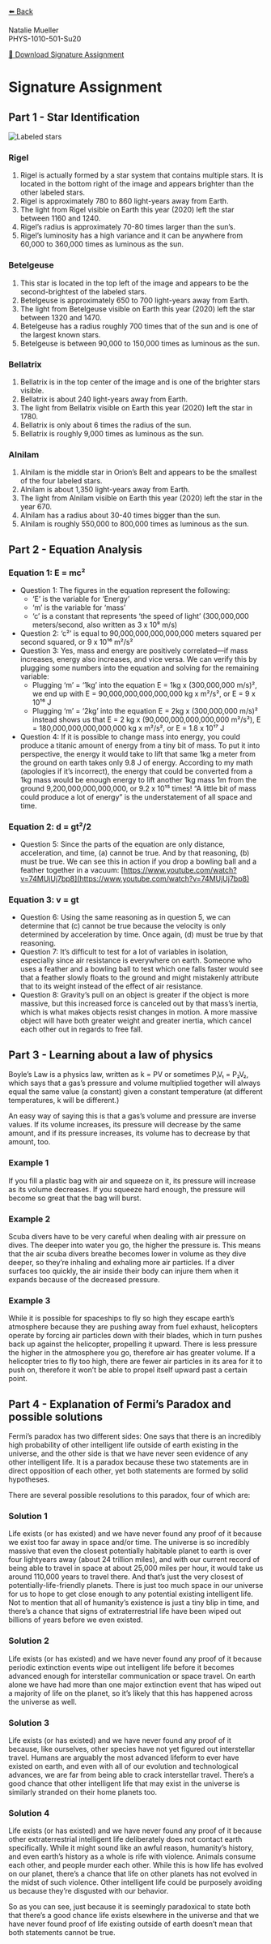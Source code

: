 [⬅️ Back](/)

Natalie Mueller  
PHYS-1010-501-Su20

[🔗 Download Signature Assignment](signature.pdf)

# Signature Assignment

## Part 1 - Star Identification

![Labeled stars](/images/labeledstars.png)

### Rigel
1. Rigel is actually formed by a star system that contains multiple stars. It is located in the bottom right of the image and appears brighter than the other labeled stars.
2. Rigel is approximately 780 to 860 light-years away from Earth.
3. The light from Rigel visible on Earth this year (2020) left the star between 1160 and 1240.
4. Rigel’s radius is approximately 70-80 times larger than the sun’s.
5. Rigel’s luminosity has a high variance and it can be anywhere from 60,000 to 360,000 times as luminous as the sun.

### Betelgeuse
1. This star is located in the top left of the image and appears to be the second-brightest of the labeled stars.
2. Betelgeuse is approximately 650 to 700 light-years away from Earth.
3. The light from Betelgeuse visible on Earth this year (2020) left the star between 1320 and 1470.
4. Betelgeuse has a radius roughly 700 times that of the sun and is one of the largest known stars.
5. Betelgeuse is between 90,000 to 150,000 times as luminous as the sun.

### Bellatrix
1. Bellatrix is in the top center of the image and is one of the brighter stars visible.
2. Bellatrix is about 240 light-years away from Earth.
3. The light from Bellatrix visible on Earth this year (2020) left the star in 1780.
4. Bellatrix is only about 6 times the radius of the sun.
5. Bellatrix is roughly 9,000 times as luminous as the sun.

### Alnilam
1. Alnilam is the middle star in Orion’s Belt and appears to be the smallest of the four labeled stars.
2. Alnilam is about 1,350 light-years away from Earth.
3. The light from Alnilam visible on Earth this year (2020) left the star in the year 670.
4. Alnilam has a radius about 30-40 times bigger than the sun.
5. Alnilam is roughly 550,000 to 800,000 times as luminous as the sun.

## Part 2 - Equation Analysis

### Equation 1: E = mc²
- Question 1: The figures in the equation represent the following:
  * ‘E’ is the variable for ‘Energy’
  * ‘m’ is the variable for ‘mass’
  * ‘c’ is a constant that represents ‘the speed of light’ (300,000,000 meters/second, also written as 3 x 10⁸ m/s)
- Question 2: ‘c²’ is equal to 90,000,000,000,000,000 meters squared per second squared, or 9 x 10¹⁶ m²/s²
- Question 3: Yes, mass and energy are positively correlated—if mass increases, energy also increases, and vice versa. We can verify this by plugging some numbers into the equation and solving for the remaining variable:
  * Plugging ‘m’ = ‘1kg’ into the equation E = 1kg x (300,000,000 m/s)², we end up with E = 90,000,000,000,000,000 kg x m²/s², or E = 9 x 10¹⁶ J
  * Plugging ‘m’ = ‘2kg’ into the equation E = 2kg x (300,000,000 m/s)² instead shows us that E = 2 kg x (90,000,000,000,000,000  m²/s²), E = 180,000,000,000,000,000 kg x m²/s², or E = 1.8 x 10¹⁷ J
- Question 4: If it is possible to change mass into energy, you could produce a titanic amount of energy from a tiny bit of mass. To put it into perspective, the energy it would take to lift that same 1kg a meter from the ground on earth takes only 9.8 J of energy. According to my math (apologies if it’s incorrect), the energy that could be converted from a 1kg mass would be enough energy to lift another 1kg mass 1m from the ground 9,200,000,000,000,000, or 9.2 x 10¹⁵ times! “A little bit of mass could produce a lot of energy” is the understatement of all space and time.

### Equation 2: d = gt²/2
- Question 5: Since the parts of the equation are only distance, acceleration, and time, (a) cannot be true. And by that reasoning, (b) must be true. We can see this in action if you drop a bowling ball and a feather together in a vacuum: [https://www.youtube.com/watch?v=74MUjUj7bp8](https://www.youtube.com/watch?v=74MUjUj7bp8)

### Equation 3: v = gt
- Question 6: Using the same reasoning as in question 5, we can determine that (c) cannot be true because the velocity is only determined by acceleration by time. Once again, (d) must be true by that reasoning.
- Question 7: It’s difficult to test for a lot of variables in isolation, especially since air resistance is everywhere on earth. Someone who uses a feather and a bowling ball to test which one falls faster would see that a feather slowly floats to the ground and might mistakenly attribute that to its weight instead of the effect of air resistance.
- Question 8: Gravity’s pull on an object is greater if the object is more massive, but this increased force is canceled out by that mass’s inertia, which is what makes objects resist changes in motion. A more massive object will have both greater weight and greater inertia, which cancel each other out in regards to free fall.

## Part 3 - Learning about a law of physics
Boyle’s Law is a physics law, written as k = PV or sometimes P₁V₁ = P₂V₂, which says that a gas’s pressure and volume multiplied together will always equal the same value (a constant) given a constant temperature (at different temperatures, k will be different.)

An easy way of saying this is that a gas’s volume and pressure are inverse values. If its volume increases, its pressure will decrease by the same amount, and if its pressure increases, its volume has to decrease by that amount, too.

### Example 1
If you fill a plastic bag with air and squeeze on it, its pressure will increase as its volume decreases. If you squeeze hard enough, the pressure will become so great that the bag will burst.

### Example 2
Scuba divers have to be very careful when dealing with air pressure on dives. The deeper into water you go, the higher the pressure is. This means that the air scuba divers breathe becomes lower in volume as they dive deeper, so they’re inhaling and exhaling more air particles. If a diver surfaces too quickly, the air inside their body can injure them when it expands because of the decreased pressure.

### Example 3
While it is possible for spaceships to fly so high they escape earth’s atmosphere because they are pushing away from fuel exhaust, helicopters operate by forcing air particles down with their blades, which in turn pushes back up against the helicopter, propelling it upward. There is less pressure the higher in the atmosphere you go, therefore air has greater volume. If a helicopter tries to fly too high, there are fewer air particles in its area for it to push on, therefore it won’t be able to propel itself upward past a certain point.

## Part 4 - Explanation of Fermi’s Paradox and possible solutions
Fermi’s paradox has two different sides: One says that there is an incredibly high probability of other intelligent life outside of earth existing in the universe, and the other side is that we have never seen evidence of any other intelligent life. It is a paradox because these two statements are in direct opposition of each other, yet both statements are formed by solid hypotheses.

There are several possible resolutions to this paradox, four of which are:

### Solution 1
Life exists (or has existed) and we have never found any proof of it because we exist too far away in space and/or time. The universe is so incredibly massive that even the closest potentially habitable planet to earth is over four lightyears away (about 24 trillion miles), and with our current record of being able to travel in space at about 25,000 miles per hour, it would take us around 110,000 years to travel there. And that’s just the very closest of potentially-life-friendly planets. There is just too much space in our universe for us to hope to get close enough to any potential existing intelligent life. Not to mention that all of humanity’s existence is just a tiny blip in time, and there’s a chance that signs of extraterrestrial life have been wiped out billions of years before we even existed.

### Solution 2
Life exists (or has existed) and we have never found any proof of it because periodic extinction events wipe out intelligent life before it becomes advanced enough for interstellar communication or space travel. On earth alone we have had more than one major extinction event that has wiped out a majority of life on the planet, so it’s likely that this has happened across the universe as well.

### Solution 3
Life exists (or has existed) and we have never found any proof of it because, like ourselves, other species have not yet figured out interstellar travel. Humans are arguably the most advanced lifeform to ever have existed on earth, and even with all of our evolution and technological advances, we are far from being able to crack interstellar travel. There’s a good chance that other intelligent life that may exist in the universe is similarly stranded on their home planets too.

### Solution 4
Life exists (or has existed) and we have never found any proof of it because other extraterrestrial intelligent life deliberately does not contact earth specifically. While it might sound like an awful reason, humanity’s history, and even earth’s history as a whole is rife with violence. Animals consume each other, and people murder each other. While this is how life has evolved on our planet, there’s a chance that life on other planets has not evolved in the midst of such violence. Other intelligent life could be purposely avoiding us because they’re disgusted with our behavior.

So as you can see, just because it is seemingly paradoxical to state both that there’s a good chance life exists elsewhere in the universe and that we have never found proof of life existing outside of earth doesn’t mean that both statements cannot be true.